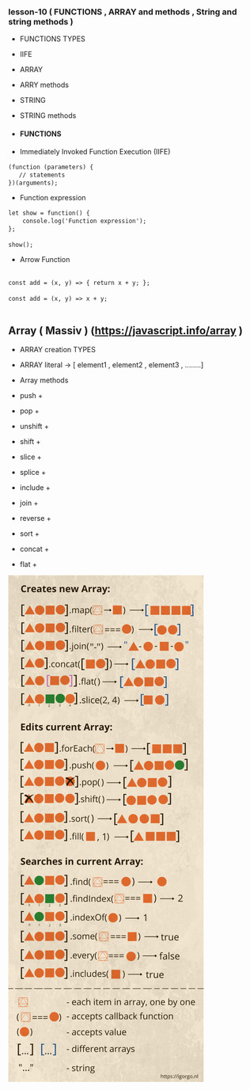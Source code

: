 ### lesson-10 ( FUNCTIONS  , ARRAY and methods , String and string methods )

- FUNCTIONS TYPES
- IIFE 
- ARRAY 
- ARRY methods
- STRING
- STRING methods


- #### FUNCTIONS 


- Immediately Invoked Function Execution (IIFE)

```
(function (parameters) {
   // statements
})(arguments);

```


- Function expression

```
let show = function() {
    console.log('Function expression');
};

show();

```


- Arrow Function

```

const add = (x, y) => { return x + y; };

const add = (x, y) => x + y;


```


## Array ( Massiv )  (https://javascript.info/array )

- ARRAY creation TYPES

- ARRAY literal  -> [ element1 , element2 , element3 , ........]

- Array methods 

- push +
- pop +
- unshift +
- shift +
- slice +
- splice +
- include +
- join + 
- reverse + 
- sort +
- concat +
- flat +


![Alt text](image.png)








